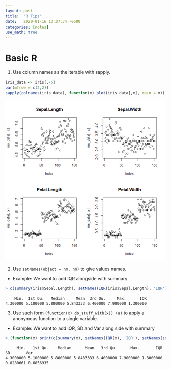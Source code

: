 ```yaml
---
layout: post
title:  "R Tips"
date:   2020-01-16 13:37:34 -0500
categories: [notes]
use_math: true
---
```


# Basic R
1. Use column names as the iterable with sapply.
```r
iris_data <- iris[,-5]
par(mfrow = c(2,2))
sapply(colnames(iris_data), function(x) plot(iris_data[,x], main = x))
```
![Plot](https://github.com/yuyueshihaoren/yuyueshihaoren.github.io/raw/master/_assets/iris_scatter.png)

2. Use `setNames(object = nm, nm)` to give values names.
  - Example: We want to add IQR alongside with summary
```r
> c(summary(iris$Sepal.Length), setNames(IQR(iris$Sepal.Length), 'IQR'))
```
```
    Min.  1st Qu.   Median     Mean  3rd Qu.     Max.      IQR 
4.300000 5.100000 5.800000 5.843333 6.400000 7.900000 1.300000
```

3. Use such form `(function(x) do_stuff_with(x)) (a)` to apply a anonymous function to a single variable.
 - Example: We want to add IQR, SD and Var along side with summary
 ```r
> (function(x) print(c(summary(x), setNames(IQR(x), 'IQR'), setNames(sd(x), 'SD'), setNames(var(x), 'Var')))) (iris$Sepal.Length)
```
```
     Min.   1st Qu.    Median      Mean   3rd Qu.      Max.       IQR        SD       Var 
4.3000000 5.1000000 5.8000000 5.8433333 6.4000000 7.9000000 1.3000000 0.8280661 0.6856935 
```
